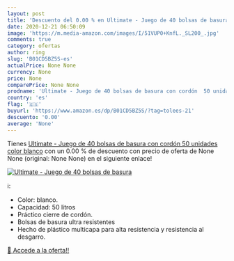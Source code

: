 ```yaml
---
layout: post
title: 'Descuento del 0.00 % en Ultimate - Juego de 40 bolsas de basura '
date: 2020-12-21 06:50:09
image: 'https://m.media-amazon.com/images/I/51VUP0+KnfL._SL200_.jpg'
comments: true
category: ofertas
author: ring
slug: 'B01CD5BZ5S-es'
actualPrice: None None
currency: None
price: None
comparePrice: None None
prodname: 'Ultimate - Juego de 40 bolsas de basura con cordón  50 unidades  color blanco'
country: 'es'
flag: '🇪🇸'
buyurl: 'https://www.amazon.es/dp/B01CD5BZ5S/?tag=tolees-21'
descuento: '0.00'
average: 'None'
---
```


Tienes [Ultimate - Juego de 40 bolsas de basura con cordón  50 unidades  color blanco](https://www.amazon.es/dp/B01CD5BZ5S/?tag=tolees-21) con un 0.00 % de descuento con precio de oferta de None None (original: None None) en el siguiente enlace!

[![Ultimate - Juego de 40 bolsas de basura ](https://m.media-amazon.com/images/I/51VUP0+KnfL._SL200_.jpg)](https://www.amazon.es/dp/B01CD5BZ5S/?tag=tolees-21)

ℹ️:

- Color: blanco.
- Capacidad: 50 litros
- Práctico cierre de cordón.
- Bolsas de basura ultra resistentes
- Hecho de plástico multicapa para alta resistencia y resistencia al desgarro.

[🛒 Accede a la oferta!!](https://www.amazon.es/dp/B01CD5BZ5S/?tag=tolees-21)
